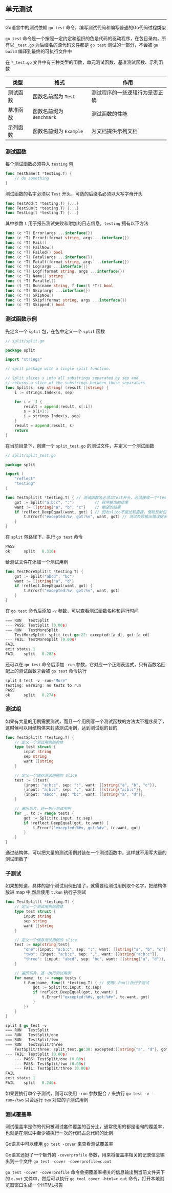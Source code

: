 ## 单元测试

---

Go语言中的测试依赖 `go test` 命令，编写测试代码和编写普通的Go代码过程类似

`go test` 命令是一个按照一定约定和组织的色是代码的驱动程序，在包目录内，所有以 `_test.go` 为后缀名的源代码文件都是 `go test` 测试的一部分，不会被 `go build` 编译到最终的可执行文件中

在 `*_test.go` 文件中有三种类型的函数，单元测试函数、基准测试函数、示列函数

类型 | 格式 | 作用 |
-|-|-|
测试函数 | 函数名前缀为 `Test` | 测试程序的一些逻辑行为是否正确
基准函数 | 函数名前缀为 `Benchmark` | 测试函数的性能 |
示列函数 | 函数名前缀为 `Example` | 为文档提供示列文档 |


### 测试函数

每个测试函数必须导入 `testing` 包

```go
func TestName(t *testing.T) {
    // do something
}
```

测试函数的名字必须以 `Test` 开头，可选的后缀名必须以大写字母开头

```go
func TestAdd(t *testing.T) {...}
func TestSum(t *testing.T) {...}
func TestLog(t *testing.T) {...}
```

其中参数 `t` 用于报告测试失败和附加的日志信息，`testing` 拥有以下方法

```go
func (c *T) Error(args ...interface{})
func (c *T) Errorf(format string, args ...interface{})
func (c *T) Fail()
func (c *T) FailNow()
func (c *T) Failed() bool
func (c *T) Fatal(args ...interface{})
func (c *T) Fatalf(format string, args ...interface{})
func (c *T) Log(args ...interface{})
func (c *T) Logf(format string, args ...interface{})
func (c *T) Name() string
func (t *T) Parallel()
func (t *T) Run(name string, f func(t *T)) bool
func (c *T) Skip(args ...interface{})
func (c *T) SkipNow()
func (c *T) Skipf(format string, args ...interface{})
func (c *T) Skipped() bool
```

### 测试函数示例

先定义一个 `split` 包，在包中定义一个 `split` 函数

```go
// split/split.go

package split

import "strings"

// split package with a single split function.

// Split slices s into all substrings separated by sep and
// returns a slice of the substrings between those separators.
func Split(s, sep string) (result []string) {
	i := strings.Index(s, sep)

	for i > -1 {
		result = append(result, s[:i])
		s = s[i+1:]
		i = strings.Index(s, sep)
	}
	result = append(result, s)
	return
}
```

在当前目录下，创建一个 `split_test.go` 的测试文件，并定义一个测试函数

```go
// split/split_test.go

package split

import (
	"reflect"
	"testing"
)

func TestSplit(t *testing.T) { // 测试函数名必须以Test开头，必须接收一个*testing.T类型参数
	got := Split("a:b:c", ":")         // 程序输出的结果
	want := []string{"a", "b", "c"}    // 期望的结果
	if !reflect.DeepEqual(want, got) { // 因为slice不能比较直接，借助反射包中的方法比较
		t.Errorf("excepted:%v, got:%v", want, got) // 测试失败输出错误提示
	}
}
```

在 `split` 包路径下，执行 `go test` 命令

```go
PASS
ok      split   0.316s
```

给测试文件在添加一个测试用例

```go
func TestMoreSplit(t *testing.T) {
	got := Split("abcd", "bc")
	want := []string{"a", "d"}
	if !reflect.DeepEqual(want, got) {
		t.Errorf("excepted:%v, got:%v", want, got)
	}
}
```

在 `go test` 命令后添加 `-v` 参数，可以查看测试函数名称和运行时间

```go
=== RUN   TestSplit
--- PASS: TestSplit (0.00s)
=== RUN   TestMoreSplit
    TestMoreSplit: split_test.go:22: excepted:[a d], got:[a cd]
--- FAIL: TestMoreSplit (0.00s)
FAIL
exit status 1
FAIL    split   0.282s
```

还可以在 `go test` 命令后添加 `-run` 参数，它对应一个正则表达式，只有函数名匹配上的测试函数才会被 `go test` 命令执行

```go
split $ test -v -run="More"
testing: warning: no tests to run
PASS
ok      split   0.274s
```

### 测试组

如果有大量的用例需要测试，而且一个用例写一个测试函数的方法太不程序员了，这时候可以用结构体来封装测试用例，达到测试组的目的

```go
func TestSplit(t *testing.T) {
    // 定义一个测试用例结构体
    type test struct {
        input string
        sep string
        want []string
    }

    // 定义一个储存测试用例的 slice
    test := []test{
        {input: "a:b:c", sep: ":", want: []string{"a", "b", "c"}},
		{input: "a:b:c", sep: ",", want: []string{"a:b:c"}},
		{input: "abcd", sep: "bc", want: []string{"a", "d"}},
    }

    // 遍历切片，逐一执行测试用例
    for _, tc := range tests {
        got := Split(tc.input, tc.sep)
        if !reflect.DeepEqual(got, tc.want) {
            t.Errorf("excepted:%#v, got:%#v", tc.want, got)
        }
    }
}
```

通过结构体，可以把大量的测试用例封装在一个测试函数中，这样就不用写大量的测试函数了

### 子测试

如果想知道，具体的那个测试用例出错了，就需要给测试用例取个名字，把结构体放进 map 中,然后使用 `t.Run` 执行子测试

```go
func TestSplit(t *testing.T) {
    // 定义一个测试用例结构体
    type test struct {
        input string
        sep string
        want []string
    }

    // 定义一个储存测试用例的 slice
    test := map[string]test{
        "one":{input: "a:b:c", sep: ":", want: []string{"a", "b", "c"}},
        "two": {input: "a:b:c", sep: ",", want: []string{"a:b:c"}},
        "three": {input: "abcd", sep: "bc", want: []string{"a", "d"}},
    }

    // 遍历切片，逐一执行测试用例
    for name, tc := range tests {
        t.Run(name, func(t *testing.T) { // 使用t.Run()执行子测试
            got := Split(tc.input, tc.sep)
            if !reflect.DeepEqual(got, tc.want) {
                t.Errorf("excepted:%#v, got:%#v", tc.want, got)
            }
        })
    }
}
```

```go
split $ go test -v
=== RUN   TestSplit
=== RUN   TestSplit/one
=== RUN   TestSplit/two
=== RUN   TestSplit/three
    TestSplit/three: split_test.go:30: excepted:[]string{"a", "d"}, got:[]string{"a", "cd"}
--- FAIL: TestSplit (0.00s)
    --- PASS: TestSplit/one (0.00s)
    --- PASS: TestSplit/two (0.00s)
    --- FAIL: TestSplit/three (0.00s)
FAIL
exit status 1
FAIL    split   0.240s
```

如果要执行单个子测试，则可以使用 `-run` 参数配合 `/` 来执行 `go test -v -run=/two` 只会运行 `two` 对应的子测试用例

### 测试覆盖率

测试覆盖率是你的代码被测试套件覆盖的百分比，通常使用的都是语句的覆盖率，也就是在测试中至少被执行一次的代码占总代码的比例

Go语言中可以使用 `go test -cover` 来查看测试覆盖率

Go语言还挺了一个额外的 `-coverprofile` 参数，用来将覆盖率相关的记录信息输出到一个文件 `go test -cover -coverprofile=c.out`

`go test -cover -coverprofile` 命令会把覆盖率相关的信息输出到当前文件夹下的 `c.out` 文件中，然后可以执行 `go tool cover -html=c.out` 命令，打开本地浏览器窗口生成一个HTML报告
